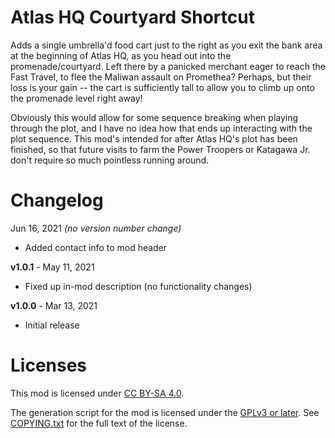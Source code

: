 Atlas HQ Courtyard Shortcut
===========================

Adds a single umbrella'd food cart just to the right as you exit the
bank area at the beginning of Atlas HQ, as you head out into the
promenade/courtyard.  Left there by a panicked merchant eager to
reach the Fast Travel, to flee the Maliwan assault on Promethea?
Perhaps, but their loss is your gain -- the cart is sufficiently
tall to allow you to climb up onto the promenade level right
away!

Obviously this would allow for some sequence breaking when playing
through the plot, and I have no idea how that ends up interacting
with the plot sequence.  This mod's intended for after Atlas HQ's
plot has been finished, so that future visits to farm the Power
Troopers or Katagawa Jr. don't require so much pointless running
around.

Changelog
=========

Jun 16, 2021 *(no version number change)*
 * Added contact info to mod header

**v1.0.1** - May 11, 2021
 * Fixed up in-mod description (no functionality changes)

**v1.0.0** - Mar 13, 2021
 * Initial release
 
Licenses
========

This mod is licensed under [CC BY-SA 4.0](https://creativecommons.org/licenses/by-sa/4.0/).

The generation script for the mod is licensed under the
[GPLv3 or later](https://www.gnu.org/licenses/quick-guide-gplv3.html).
See [COPYING.txt](../../COPYING.txt) for the full text of the license.

